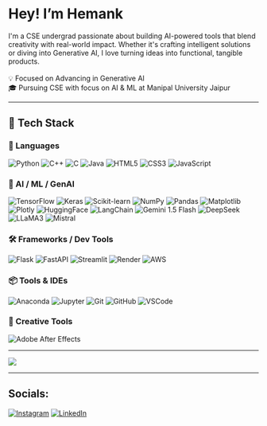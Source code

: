 # Hey! I’m Hemank
I'm a CSE undergrad passionate about building AI-powered tools that blend creativity with real-world impact. Whether it's crafting intelligent solutions or diving into Generative AI, I love turning ideas into functional, tangible products.  <br><br>
💡 Focused on Advancing in Generative AI <br>
🎓 Pursuing CSE with focus on AI & ML at Manipal University Jaipur 


---

## 🚀 Tech Stack

### 🧠 Languages
![Python](https://img.shields.io/badge/Python-3670A0?style=for-the-badge&logo=python&logoColor=ffdd54)
![C++](https://img.shields.io/badge/C++-00599C?style=for-the-badge&logo=c%2B%2B&logoColor=white)
![C](https://img.shields.io/badge/C-00599C?style=for-the-badge&logo=c&logoColor=white)
![Java](https://img.shields.io/badge/Java-ED8B00?style=for-the-badge&logo=java&logoColor=white)
![HTML5](https://img.shields.io/badge/HTML5-E34F26?style=for-the-badge&logo=html5&logoColor=white)
![CSS3](https://img.shields.io/badge/CSS3-1572B6?style=for-the-badge&logo=css3&logoColor=white)
![JavaScript](https://img.shields.io/badge/JavaScript-323330?style=for-the-badge&logo=javascript&logoColor=F7DF1E)



### 🤖 AI / ML / GenAI
![TensorFlow](https://img.shields.io/badge/TensorFlow-FF6F00?style=for-the-badge&logo=tensorflow&logoColor=white)
![Keras](https://img.shields.io/badge/Keras-D00000?style=for-the-badge&logo=keras&logoColor=white)
![Scikit-learn](https://img.shields.io/badge/Scikit--Learn-F7931E?style=for-the-badge&logo=scikit-learn&logoColor=white)
![NumPy](https://img.shields.io/badge/NumPy-013243?style=for-the-badge&logo=numpy&logoColor=white)
![Pandas](https://img.shields.io/badge/Pandas-150458?style=for-the-badge&logo=pandas&logoColor=white)
![Matplotlib](https://img.shields.io/badge/Matplotlib-ffffff?style=for-the-badge&logo=matplotlib&logoColor=black)
![Plotly](https://img.shields.io/badge/Plotly-3F4F75?style=for-the-badge&logo=plotly&logoColor=white)
![HuggingFace](https://img.shields.io/badge/HuggingFace-DCDCDC?style=for-the-badge&logo=huggingface&logoColor=black)
![LangChain](https://img.shields.io/badge/LangChain-00B786?style=for-the-badge&logo=langchain&logoColor=white)
![Gemini 1.5 Flash](https://img.shields.io/badge/Gemini%201.5%20Flash-5E3BFA?style=for-the-badge&logo=google&logoColor=white)
![DeepSeek](https://img.shields.io/badge/DeepSeek-0085CA?style=for-the-badge&logo=openai&logoColor=white)
![LLaMA3](https://img.shields.io/badge/LLaMA3-4C4C4C?style=for-the-badge&logo=meta&logoColor=white)
![Mistral](https://img.shields.io/badge/Mistral-000000?style=for-the-badge&logo=data&logoColor=white)



### 🛠 Frameworks / Dev Tools
![Flask](https://img.shields.io/badge/Flask-000000?style=for-the-badge&logo=flask&logoColor=white)
![FastAPI](https://img.shields.io/badge/FastAPI-005571?style=for-the-badge&logo=fastapi)
![Streamlit](https://img.shields.io/badge/Streamlit-FF4B4B?style=for-the-badge&logo=streamlit&logoColor=white)
![Render](https://img.shields.io/badge/Render-46E3B7?style=for-the-badge&logo=render&logoColor=white)
![AWS](https://img.shields.io/badge/AWS-FF9900?style=for-the-badge&logo=amazon-aws&logoColor=white)



### 📦 Tools & IDEs
![Anaconda](https://img.shields.io/badge/Anaconda-44A833?style=for-the-badge&logo=anaconda&logoColor=white)
![Jupyter](https://img.shields.io/badge/Jupyter-F37626?style=for-the-badge&logo=jupyter&logoColor=white)
![Git](https://img.shields.io/badge/Git-F05032?style=for-the-badge&logo=git&logoColor=white)
![GitHub](https://img.shields.io/badge/GitHub-181717?style=for-the-badge&logo=github&logoColor=white)
![VSCode](https://img.shields.io/badge/VS%20Code-007ACC?style=for-the-badge&logo=visual-studio-code&logoColor=white)



### 🎨 Creative Tools
![Adobe After Effects](https://img.shields.io/badge/Adobe%20After%20Effects-9999FF?style=for-the-badge&logo=adobe-after-effects&logoColor=white)


---


![](https://nirzak-streak-stats.vercel.app/?user=hemankkumar24&theme=dark&hide_border=false)


---


## Socials:
[![Instagram](https://img.shields.io/static/v1?message=Instagram&logo=instagram&label=&color=E4405F&logoColor=white&labelColor=&style=for-the-badge)](https://instagram.com/hemankfr) [![LinkedIn](https://img.shields.io/static/v1?message=LinkedIn&logo=linkedin&label=&color=0077B5&logoColor=white&labelColor=&style=for-the-badge)](https://www.linkedin.com/in/hemankkumar24/)

